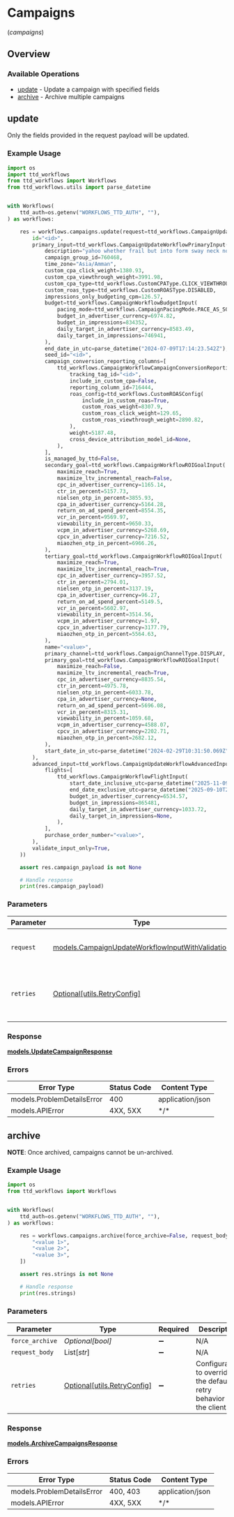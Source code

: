 # Campaigns
(*campaigns*)

## Overview

### Available Operations

* [update](#update) - Update a campaign with specified fields
* [archive](#archive) - Archive multiple campaigns

## update

Only the fields provided in the request payload will be updated.

### Example Usage

<!-- UsageSnippet language="python" operationID="updateCampaign" method="patch" path="/campaign" -->
```python
import os
import ttd_workflows
from ttd_workflows import Workflows
from ttd_workflows.utils import parse_datetime


with Workflows(
    ttd_auth=os.getenv("WORKFLOWS_TTD_AUTH", ""),
) as workflows:

    res = workflows.campaigns.update(request=ttd_workflows.CampaignUpdateWorkflowInputWithValidation(
        id="<id>",
        primary_input=ttd_workflows.CampaignUpdateWorkflowPrimaryInput(
            description="yahoo whether frail but into form sway neck notwithstanding",
            campaign_group_id=760468,
            time_zone="Asia/Amman",
            custom_cpa_click_weight=1380.93,
            custom_cpa_viewthrough_weight=3991.98,
            custom_cpa_type=ttd_workflows.CustomCPAType.CLICK_VIEWTHROUGH_WEIGHTING,
            custom_roas_type=ttd_workflows.CustomROASType.DISABLED,
            impressions_only_budgeting_cpm=126.57,
            budget=ttd_workflows.CampaignWorkflowBudgetInput(
                pacing_mode=ttd_workflows.CampaignPacingMode.PACE_AS_SOON_AS_POSSIBLE,
                budget_in_advertiser_currency=6974.82,
                budget_in_impressions=834352,
                daily_target_in_advertiser_currency=8583.49,
                daily_target_in_impressions=746941,
            ),
            end_date_in_utc=parse_datetime("2024-07-09T17:14:23.542Z"),
            seed_id="<id>",
            campaign_conversion_reporting_columns=[
                ttd_workflows.CampaignWorkflowCampaignConversionReportingColumnInput(
                    tracking_tag_id="<id>",
                    include_in_custom_cpa=False,
                    reporting_column_id=716444,
                    roas_config=ttd_workflows.CustomROASConfig(
                        include_in_custom_roas=True,
                        custom_roas_weight=8307.9,
                        custom_roas_click_weight=129.65,
                        custom_roas_viewthrough_weight=2890.82,
                    ),
                    weight=5187.48,
                    cross_device_attribution_model_id=None,
                ),
            ],
            is_managed_by_ttd=False,
            secondary_goal=ttd_workflows.CampaignWorkflowROIGoalInput(
                maximize_reach=True,
                maximize_ltv_incremental_reach=False,
                cpc_in_advertiser_currency=1165.14,
                ctr_in_percent=5157.73,
                nielsen_otp_in_percent=3855.93,
                cpa_in_advertiser_currency=5164.28,
                return_on_ad_spend_percent=8554.35,
                vcr_in_percent=9569.97,
                viewability_in_percent=9650.33,
                vcpm_in_advertiser_currency=5268.69,
                cpcv_in_advertiser_currency=7216.52,
                miaozhen_otp_in_percent=6966.26,
            ),
            tertiary_goal=ttd_workflows.CampaignWorkflowROIGoalInput(
                maximize_reach=True,
                maximize_ltv_incremental_reach=True,
                cpc_in_advertiser_currency=3957.52,
                ctr_in_percent=2794.01,
                nielsen_otp_in_percent=3137.19,
                cpa_in_advertiser_currency=96.27,
                return_on_ad_spend_percent=5149.5,
                vcr_in_percent=5602.97,
                viewability_in_percent=3514.56,
                vcpm_in_advertiser_currency=1.97,
                cpcv_in_advertiser_currency=3177.79,
                miaozhen_otp_in_percent=5564.63,
            ),
            name="<value>",
            primary_channel=ttd_workflows.CampaignChannelType.DISPLAY,
            primary_goal=ttd_workflows.CampaignWorkflowROIGoalInput(
                maximize_reach=False,
                maximize_ltv_incremental_reach=True,
                cpc_in_advertiser_currency=8835.54,
                ctr_in_percent=4975.78,
                nielsen_otp_in_percent=6033.78,
                cpa_in_advertiser_currency=None,
                return_on_ad_spend_percent=5696.08,
                vcr_in_percent=8315.31,
                viewability_in_percent=1059.68,
                vcpm_in_advertiser_currency=4588.07,
                cpcv_in_advertiser_currency=2202.71,
                miaozhen_otp_in_percent=2682.12,
            ),
            start_date_in_utc=parse_datetime("2024-02-29T10:31:50.069Z"),
        ),
        advanced_input=ttd_workflows.CampaignUpdateWorkflowAdvancedInput(
            flights=[
                ttd_workflows.CampaignWorkflowFlightInput(
                    start_date_inclusive_utc=parse_datetime("2025-11-09T04:11:39.432Z"),
                    end_date_exclusive_utc=parse_datetime("2025-09-10T20:38:51.701Z"),
                    budget_in_advertiser_currency=6534.57,
                    budget_in_impressions=865481,
                    daily_target_in_advertiser_currency=1033.72,
                    daily_target_in_impressions=None,
                ),
            ],
            purchase_order_number="<value>",
        ),
        validate_input_only=True,
    ))

    assert res.campaign_payload is not None

    # Handle response
    print(res.campaign_payload)

```

### Parameters

| Parameter                                                                                                     | Type                                                                                                          | Required                                                                                                      | Description                                                                                                   |
| ------------------------------------------------------------------------------------------------------------- | ------------------------------------------------------------------------------------------------------------- | ------------------------------------------------------------------------------------------------------------- | ------------------------------------------------------------------------------------------------------------- |
| `request`                                                                                                     | [models.CampaignUpdateWorkflowInputWithValidation](../../models/campaignupdateworkflowinputwithvalidation.md) | :heavy_check_mark:                                                                                            | The request object to use for the request.                                                                    |
| `retries`                                                                                                     | [Optional[utils.RetryConfig]](../../models/utils/retryconfig.md)                                              | :heavy_minus_sign:                                                                                            | Configuration to override the default retry behavior of the client.                                           |

### Response

**[models.UpdateCampaignResponse](../../models/updatecampaignresponse.md)**

### Errors

| Error Type                 | Status Code                | Content Type               |
| -------------------------- | -------------------------- | -------------------------- |
| models.ProblemDetailsError | 400                        | application/json           |
| models.APIError            | 4XX, 5XX                   | \*/\*                      |

## archive

**NOTE**: Once archived, campaigns cannot be un-archived.

### Example Usage

<!-- UsageSnippet language="python" operationID="archiveCampaigns" method="post" path="/campaign/archive" -->
```python
import os
from ttd_workflows import Workflows


with Workflows(
    ttd_auth=os.getenv("WORKFLOWS_TTD_AUTH", ""),
) as workflows:

    res = workflows.campaigns.archive(force_archive=False, request_body=[
        "<value 1>",
        "<value 2>",
        "<value 3>",
    ])

    assert res.strings is not None

    # Handle response
    print(res.strings)

```

### Parameters

| Parameter                                                           | Type                                                                | Required                                                            | Description                                                         |
| ------------------------------------------------------------------- | ------------------------------------------------------------------- | ------------------------------------------------------------------- | ------------------------------------------------------------------- |
| `force_archive`                                                     | *Optional[bool]*                                                    | :heavy_minus_sign:                                                  | N/A                                                                 |
| `request_body`                                                      | List[*str*]                                                         | :heavy_minus_sign:                                                  | N/A                                                                 |
| `retries`                                                           | [Optional[utils.RetryConfig]](../../models/utils/retryconfig.md)    | :heavy_minus_sign:                                                  | Configuration to override the default retry behavior of the client. |

### Response

**[models.ArchiveCampaignsResponse](../../models/archivecampaignsresponse.md)**

### Errors

| Error Type                 | Status Code                | Content Type               |
| -------------------------- | -------------------------- | -------------------------- |
| models.ProblemDetailsError | 400, 403                   | application/json           |
| models.APIError            | 4XX, 5XX                   | \*/\*                      |